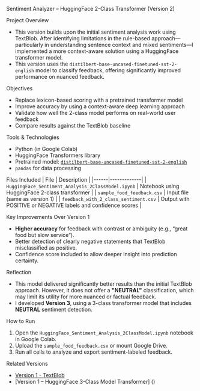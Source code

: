 Sentiment Analyzer – HuggingFace 2-Class Transformer (Version 2)

Project Overview
 - This version builds upon the initial sentiment analysis work using TextBlob. After identifying limitations in the rule-based approach—particularly in understanding sentence context and mixed sentiments—I implemented a more context-aware solution using a HuggingFace transformer model.
 - This version uses the `distilbert-base-uncased-finetuned-sst-2-english` model to classify feedback, offering significantly improved performance on nuanced feedback.

Objectives
 - Replace lexicon-based scoring with a pretrained transformer model
 - Improve accuracy by using a context-aware deep learning approach
 - Validate how well the 2-class model performs on real-world user feedback
 - Compare results against the TextBlob baseline

Tools & Technologies
 - Python (in Google Colab)
 - HuggingFace Transformers library
 - Pretrained model: [`distilbert-base-uncased-finetuned-sst-2-english`](https://huggingface.co/distilbert-base-uncased-finetuned-sst-2-english)
 - `pandas` for data processing

Files Included
| File | Description |
|------|-------------|
| `HuggingFace_Sentiment_Analysis_2ClassModel.ipynb` | Notebook using HuggingFace 2-class transformer |
| `sample_food_feedback.csv` | Input file (same as version 1) |
| `feedback_with_2_class_sentiment.csv` | Output with POSITIVE or NEGATIVE labels and confidence scores |

Key Improvements Over Version 1
 - **Higher accuracy** for feedback with contrast or ambiguity (e.g., “great food but slow service”).
 - Better detection of clearly negative statements that TextBlob misclassified as positive.
 - Confidence score included to allow deeper insight into prediction certainty.

Reflection<br>
 - This model delivered significantly better results than the initial TextBlob approach. However, it does not offer a **"NEUTRAL"** classification, which may limit its utility for more nuanced or factual feedback.<br>
 - I developed **Version 3**, using a 3-class transformer model that includes **NEUTRAL** sentiment detection.

How to Run<br>
1. Open the `HuggingFace_Sentiment_Analysis_2ClassModel.ipynb` notebook in Google Colab.<br>
2. Upload the `sample_food_feedback.csv` or mount Google Drive.<br>
3. Run all cells to analyze and export sentiment-labeled feedback.

Related Versions<br>
 - [Version 1 - TextBlob](https://example.com)
 - [Version 1 – HuggingFace 3-Class Model Transformer] ()
